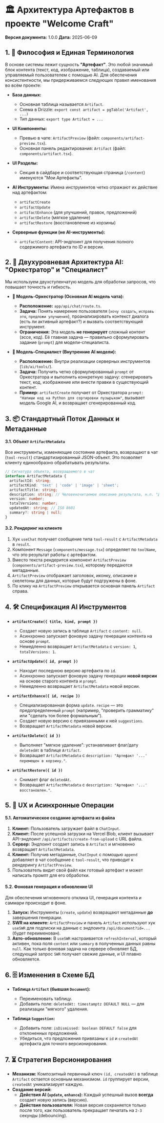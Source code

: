 # 🏛️ Архитектура Артефактов в проекте "Welcome Craft"

**Версия документа:** 1.0.0
**Дата:** 2025-06-09

## 1. 🎯 Философия и Единая Терминология

В основе системы лежит сущность **"Артефакт"**. Это любой значимый блок контента (текст, код, изображение, таблица), создаваемый или управляемый пользователем с помощью AI. Для обеспечения консистентности, мы придерживаемся следующих правил именования во всём проекте:

*   **База данных:**
    *   Основная таблица называется `Artifact`.
    *   Схема в Drizzle: `export const artifact = pgTable('Artifact', ...)`
    *   Тип данных: `export type Artifact = ...`

*   **UI Компоненты:**
    *   Превью в чате: `ArtifactPreview` (файл: `components/artifact-preview.tsx`).
    *   Основная панель редактирования: `Artifact` (файл: `components/artifact.tsx`).

*   **UI Разделы:**
    *   Секция в сайдбаре и соответствующая страница (`/content`) именуются "Мои Артефакты".

*   **AI Инструменты:** Имена инструментов четко отражают их действие над артефактом:
    *   `artifactCreate`
    *   `artifactUpdate`
    *   `artifactEnhance` (для улучшений, правок, предложений)
    *   `artifactDelete` (мягкое удаление)
    *   `artifactRestore` (восстановление из корзины)

*   **Серверные функции (не AI-инструменты):**
    *   `artifactContent`: API-эндпоинт для получения полного содержимого артефакта по ID и версии.

## 2. 🧠 Двухуровневая Архитектура AI: "Оркестратор" и "Специалист"

Мы используем двухступенчатую модель для обработки запросов, что повышает точность и гибкость.

*   **🤖 Модель-Оркестратор (Основная AI модель чата):**
    *   **Расположение:** `app/api/chat/route.ts`.
    *   **Задача:** Понять намерение пользователя (`хочу создать`, `исправь это`, `предложи улучшения`), проанализировать контекст диалога (есть ли активный артефакт?) и вызвать соответствующий инструмент.
    *   **Ограничения:** Эта модель **не генерирует** сложный контент (эссе, код). Её главная задача — правильно сформулировать задание (`prompt`) для модели-специалиста.

*   **🦾 Модель-Специалист (Внутренние AI модели):**
    *   **Расположение:** Внутри реализации серверных инструментов (`lib/ai/tools/`).
    *   **Задача:** Получить четко сформулированный `prompt` от Оркестратора и выполнить конкретную задачу: сгенерировать текст, код, изображение или внести правки в существующий контент.
    *   **Пример:** `artifactCreate` получает от Оркестратора `prompt: "Напиши код на Python для сортировки пузырьком"`, вызывает модель Google AI, и возвращает сгенерированный код.

## 3. 📦 Стандартный Поток Данных и Метаданные

#### 3.1. Объект `ArtifactMetadata`

Все инструменты, изменяющие состояние артефакта, возвращают в чат (`tool-result`) стандартизированный JSON-объект. Это позволяет клиенту единообразно обрабатывать результаты.

```typescript
// Сигнатура объекта, возвращаемого в чат
interface ArtifactMetadata {
  artifactId: string;
  artifactKind: 'text' | 'code' | 'image' | 'sheet';
  artifactTitle: string;
  description: string; // Человекочитаемое описание результата, н.п. "Документ 'Эссе' успешно обновлен."
  version: number;
  totalVersions: number;
  updatedAt: string; // ISO 8601
  summary?: string | null;
}
```

#### 3.2. Рендеринг на клиенте

1.  Хук `useChat` получает сообщение типа `tool-result` с `ArtifactMetadata` в `result`.
2.  Компонент `Message` (`components/message.tsx`) определяет по `toolName`, что это результат работы с артефактом.
3.  Вместо текста рендерится компонент `ArtifactPreview` (`components/artifact-preview.tsx`), которому передаются метаданные.
4.  `ArtifactPreview` отображает заголовок, иконку, описание и скелетоны для данных, которые будут подгружены в фоне.
5.  По клику на `ArtifactPreview` открывается основная панель `Artifact` справа.

## 4. 🛠️ Спецификация AI Инструментов

*   **`artifactCreate({ title, kind, prompt })`**
    *   Создает новую запись в таблице `Artifact` с `content: null`.
    *   Асинхронно запускает фоновую задачу генерации контента на основе `prompt`.
    *   Немедленно возвращает `ArtifactMetadata` с `version: 1`, `totalVersions: 1`.

*   **`artifactUpdate({ id, prompt })`**
    *   Находит последнюю версию артефакта по `id`.
    *   Асинхронно запускает фоновую задачу генерации **новой версии** на основе старого контента и `prompt`.
    *   Немедленно возвращает `ArtifactMetadata` новой версии.

*   **`artifactEnhance({ id, recipe })`**
    *   Специализированная форма `update`. `recipe` — это предопределенный `prompt` (например, "проверить грамматику" или "сделать тон более формальным").
    *   Создает новую версию с привязанными к ней `suggestions`.
    *   Возвращает `ArtifactMetadata` новой версии.

*   **`artifactDelete({ id })`**
    *   Выполняет "мягкое удаление": устанавливает флаг/дату `deletedAt` в таблице `Artifact`.
    *   Возвращает `ArtifactMetadata` с `description: "Артефакт '...' перемещен в корзину."`.

*   **`artifactRestore({ id })`**
    *   Снимает флаг `deletedAt`.
    *   Возвращает `ArtifactMetadata` с `description: "Артефакт '...' восстановлен."`.

## 5. 🚀 UX и Асинхронные Операции

#### 5.1. Автоматическое создание артефакта из файла

1.  **Клиент:** Пользователь загружает файл в `ChatInput`.
2.  **Клиент:** После успешной загрузки на Vercel Blob, клиент вызывает API-эндпоинт `/api/artifacts/create-from-upload` с URL файла.
3.  **Сервер:** Эндпоинт создает запись в `Artifact` и мгновенно возвращает `ArtifactMetadata`.
4.  **Клиент:** Получив метаданные, `ChatInput` с помощью `append` добавляет в чат сообщение с `tool-result`, что приводит к рендерингу `ArtifactPreview`.
5.  Пользователь видит свой файл как готовый артефакт и может написать промпт для его обработки.

#### 5.2. Фоновая генерация и обновление UI

Для обеспечения мгновенного отклика UI, генерация контента и саммари происходит в фоне.

1.  **Запуск:** Инструменты (`create`, `update`) возвращают метаданные **до** завершения генерации.
2.  **SWR на клиенте:** `ArtifactPreview` и панель `Artifact` используют хук `useSWR` для подписки на данные с эндпоинта `/api/document?id=...` (будет переименован).
3.  **Авто-обновление:** В `useSWR` настраивается `refreshInterval`, который активен, пока поля `content` или `summary` в полученных данных равны `null`. Как только фоновая задача на сервере обновляет БД, следующий запрос `SWR` получает свежие данные, и UI плавно обновляется.

## 6. 🗄️ Изменения в Схеме БД

*   **Таблица `Artifact` (бывшая `Document`):**
    *   Переименовать таблицу.
    *   Добавить поле: `deletedAt: timestamptz DEFAULT NULL` — для реализации "мягкого" удаления.

*   **Таблица `Suggestion`:**
    *   Добавить поле: `isDismissed: boolean DEFAULT false` для отклоненных предложений.
    *   Убедиться, что предложения привязаны к `id` и `createdAt` артефакта для точного версионирования.

## 7. ⏳ Стратегия Версионирования

*   **Механизм:** Композитный первичный ключ `(id, createdAt)` в таблице `Artifact` остается основным механизмом. `id` группирует версии, `createdAt` уникализирует каждую.
*   **Создание версий:**
    *   **Действия AI (`update`, `enhance`):** Каждый успешный вызов **всегда** создает новую запись (версию).
    *   **Действия пользователя:** Новая версия сохраняется только после того, как пользователь прекращает печатать на `2-3` секунды (debouncing).

